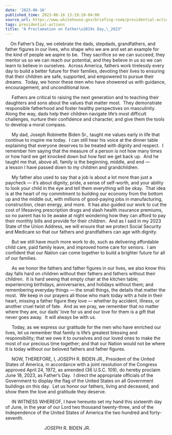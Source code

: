 ```yaml
---
date: '2023-06-16'
published_time: 2023-06-16 13:19:10-04:00
source_url: https://www.whitehouse.gov/briefing-room/presidential-actions/2023/06/16/a-proclamation-on-fathers-day-2023/
tags: presidential-actions
title: "A Proclamation on Father\u2019s Day,\_2023"
---
```

 
    On Father’s Day, we celebrate the dads, stepdads, grandfathers, and
father figures in our lives, who shape who we are and set an example for
the kind of people we aspire to be.  They sacrifice so we can succeed,
they mentor us so we can reach our potential, and they believe in us so
we can learn to believe in ourselves.  Across America, fathers work
tirelessly every day to build a better future for their families,
devoting their lives to ensuring that their children are safe,
supported, and empowered to pursue their dreams.  Today, we honor these
men who have showered us with guidance, encouragement, and unconditional
love.

     Fathers are critical to raising the next generation and to teaching
their daughters and sons about the values that matter most.  They
demonstrate responsible fatherhood and foster healthy perspectives on
masculinity.  Along the way, dads help their children navigate life’s
most difficult challenges, nurture their confidence and character, and
give them the tools to develop a moral compass.

     My dad, Joseph Robinette Biden Sr., taught me values early in life
that continue to inspire me today.  I can still hear his voice at the
dinner table explaining that everyone deserves to be treated with
dignity and respect.  I remember him saying that the measure of a person
is not how many times or how hard we get knocked down but how fast we
get back up.  And he taught me that, above all, family is the beginning,
middle, and end — a lesson I have passed down to my children and
grandchildren.

     My father also used to say that a job is about a lot more than just
a paycheck — it’s about dignity, pride, a sense of self-worth, and your
ability to look your child in the eye and tell them everything will be
okay.  That idea is at the heart of my commitment to building our
economy from the bottom up and the middle out, with millions of
good-paying jobs in manufacturing, construction, clean energy, and
more.  It has also guided our work to cut the cost of lifesaving
prescription drugs and slash health insurance premiums, so no parent has
to lie awake at night wondering how they can afford to pay their monthly
bills and provide for their children.  And as I said in my 2023 State of
the Union Address, we will ensure that we protect Social Security and
Medicare so that our fathers and grandfathers can age with dignity.

     But we still have much more work to do, such as delivering
affordable child care, paid family leave, and improved home care for
seniors.  I am confident that our Nation can come together to build a
brighter future for all of our families.

     As we honor the fathers and father figures in our lives, we also
know this day falls hard on children without their fathers and fathers
without their children.  It is hard seeing that empty chair at the
kitchen table; experiencing birthdays, anniversaries, and holidays
without them; and remembering everyday things — the small things, the
details that matter the most.  We keep in our prayers all those who mark
today with a hole in their heart, missing a father figure they love —
whether by accident, illness, or another cruel twist of fate.  And as we
pray, we remember that no matter where they are, our dads’ love for us
and our love for them is a gift that never goes away.  It will always be
with us.

     Today, as we express our gratitude for the men who have enriched
our lives, let us remember that family is life’s greatest blessing and
responsibility; that we owe it to ourselves and our loved ones to make
the most of our precious time together; and that our Nation would not be
where it is today without our beloved fathers and father figures.

     NOW, THEREFORE, I, JOSEPH R. BIDEN JR., President of the United
States of America, in accordance with a joint resolution of the Congress
approved April 24, 1972, as amended (36 U.S.C. 109), do hereby proclaim
June 18, 2023, as Father’s Day.  I direct the appropriate officials of
the Government to display the flag of the United States on all
Government buildings on this day.  Let us honor our fathers, living and
deceased, and show them the love and gratitude they deserve.

     IN WITNESS WHEREOF, I have hereunto set my hand this sixteenth day
of June, in the year of our Lord two thousand twenty-three, and of the
Independence of the United States of America the two hundred and
forty-seventh.  

                               JOSEPH R. BIDEN JR.
